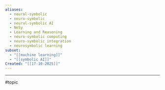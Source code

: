 ```yaml
---
aliases: 
  - neural-symbolic
  - neuro-symbolic
  - neural-symbolic AI
  - NeSy
  - Learning and Reasoning
  - neuro-symbolic computing
  - neuro-symbolic integration
  - neurosymbolic learning
subset:
  - "[[machine learning]]"
  - "[[symbolic AI]]"
Created: "[[17-10-2025]]"
---
```




--- 
#topic 
